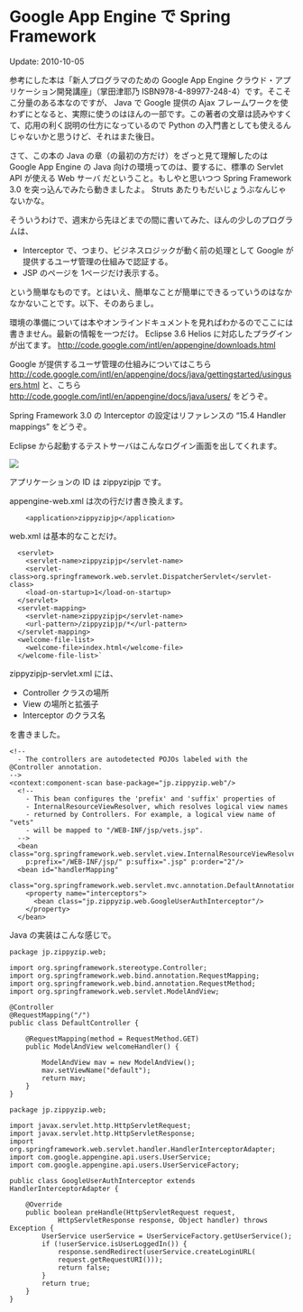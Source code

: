# Google App Engine で Spring Framework

Update: 2010-10-05


参考にした本は「新人プログラマのための Google App Engine クラウド・アプリケーション開発講座」（掌田津耶乃 ISBN978-4-89977-248-4）です。そこそこ分量のある本なのですが、 Java で Google 提供の Ajax フレームワークを使わずにとなると、実際に使うのはほんの一部です。この著者の文章は読みやすくて、応用の利く説明の仕方になっているので Python の入門書としても使えるんじゃないかと思うけど、それはまた後日。


さて、この本の Java の章（の最初の方だけ）をざっと見て理解したのは Google App Engine の Java 向けの環境ってのは、要するに、標準の Servlet API が使える Web サーバ だということ。もしやと思いつつ Spring Framework 3.0 を突っ込んでみたら動きましたよ。 Struts あたりもだいじょうぶなんじゃないかな。

そういうわけで、週末から先ほどまでの間に書いてみた、ほんの少しのプログラムは、

*   Interceptor で、つまり、ビジネスロジックが動く前の処理として Google が提供するユーザ管理の仕組みで認証する。
*   JSP のページを 1ページだけ表示する。

という簡単なものです。とはいえ、簡単なことが簡単にできるっていうのはなかなかないことです。以下、そのあらまし。


環境の準備については本やオンラインドキュメントを見ればわかるのでここには書きません。最新の情報を一つだけ。 Eclipse 3.6 Helios に対応したプラグインが出てます。 http://code.google.com/intl/en/appengine/downloads.html

Google が提供するユーザ管理の仕組みについてはこちら http://code.google.com/intl/en/appengine/docs/java/gettingstarted/usingusers.html と、こちら http://code.google.com/intl/en/appengine/docs/java/users/ をどうぞ。



Spring Framework 3.0 の Interceptor の設定はリファレンスの “15.4 Handler mappings” をどうぞ。

Eclipse から起動するテストサーバはこんなログイン画面を出してくれます。

![](https://lh3.googleusercontent.com/_8rt3l_eFSnQ/TTw5Ygl8ZkI/AAAAAAAABqg/C9zeSS9mFos/gae001.png)

アプリケーションの ID は zippyzipjp です。

appengine-web.xml は次の行だけ書き換えます。

```
    <application>zippyzipjp</application>
```

web.xml は基本的なことだけ。

```
  <servlet>
    <servlet-name>zippyzipjp</servlet-name>
    <servlet-class>org.springframework.web.servlet.DispatcherServlet</servlet-class>
    <load-on-startup>1</load-on-startup>
  </servlet>
  <servlet-mapping>
    <servlet-name>zippyzipjp</servlet-name>
    <url-pattern>/zippyzipjp/*</url-pattern>
  </servlet-mapping>
  <welcome-file-list>
    <welcome-file>index.html</welcome-file>
  </welcome-file-list>`
```


zippyzipjp-servlet.xml には、

*   Controller クラスの場所
*   View の場所と拡張子
*   Interceptor のクラス名

を書きました。


```
<!--
  - The controllers are autodetected POJOs labeled with the @Controller annotation.
-->
<context:component-scan base-package="jp.zippyzip.web"/>
  <!--
    - This bean configures the 'prefix' and 'suffix' properties of
    - InternalResourceViewResolver, which resolves logical view names
    - returned by Controllers. For example, a logical view name of "vets"
    - will be mapped to "/WEB-INF/jsp/vets.jsp".
  -->
  <bean class="org.springframework.web.servlet.view.InternalResourceViewResolver"
    p:prefix="/WEB-INF/jsp/" p:suffix=".jsp" p:order="2"/>
  <bean id="handlerMapping"
    class="org.springframework.web.servlet.mvc.annotation.DefaultAnnotationHandlerMapping">
    <property name="interceptors">
      <bean class="jp.zippyzip.web.GoogleUserAuthInterceptor"/>
    </property>
  </bean>
```

Java の実装はこんな感じで。


```
package jp.zippyzip.web;

import org.springframework.stereotype.Controller;
import org.springframework.web.bind.annotation.RequestMapping;
import org.springframework.web.bind.annotation.RequestMethod;
import org.springframework.web.servlet.ModelAndView;

@Controller
@RequestMapping("/")
public class DefaultController {

    @RequestMapping(method = RequestMethod.GET)
    public ModelAndView welcomeHandler() {

        ModelAndView mav = new ModelAndView();
        mav.setViewName("default");
        return mav;
    }
}
```

```
package jp.zippyzip.web;

import javax.servlet.http.HttpServletRequest;
import javax.servlet.http.HttpServletResponse;
import org.springframework.web.servlet.handler.HandlerInterceptorAdapter;
import com.google.appengine.api.users.UserService;
import com.google.appengine.api.users.UserServiceFactory;

public class GoogleUserAuthInterceptor extends HandlerInterceptorAdapter {

    @Override
    public boolean preHandle(HttpServletRequest request,
            HttpServletResponse response, Object handler) throws Exception {
        UserService userService = UserServiceFactory.getUserService();
        if (!userService.isUserLoggedIn()) {
            response.sendRedirect(userService.createLoginURL(
            request.getRequestURI()));
            return false;
        }
        return true;
    }
}
```
